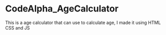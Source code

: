# CodeAlpha_AgeCalculator
This is a age calculator that can use to calculate age, I made it using HTML CSS and JS
